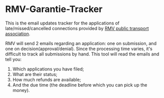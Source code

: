 RMV-Garantie-Tracker
====================

This is the email updates tracker for the applications of late/missed/cancelled
connections provided by [RMV public transport association](https://en.wikipedia.org/wiki/Rhein-Main-Verkehrsverbund).

RMV will send 2 emails regarding an application: one on submission, and one on
decision(approval/denial). Since the processing time varies, it's difficult to
track all submissions by hand. This tool will read the emails and tell you:

1. Which applications you have filed;
2. What are their status;
3. How much refunds are available;
4. And the due time (the deadline before which you can pick up the money).


